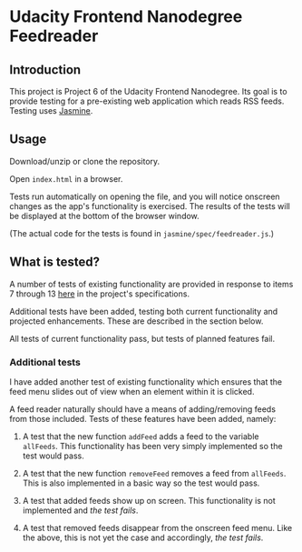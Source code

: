 # Udacity Frontend Nanodegree Feedreader

## Introduction

This project is Project 6 of the Udacity Frontend Nanodegree.  Its goal is to provide testing for a pre-existing web application which reads RSS feeds.  Testing uses [Jasmine](http://jasmine.github.io/).

## Usage

Download/unzip or clone the repository.

Open `index.html` in a browser.

Tests run automatically on opening the file, and you will notice onscreen changes as the app's functionality is exercised.  The results of the tests will be displayed at the bottom of the browser window.

(The actual code for the tests is found in `jasmine/spec/feedreader.js`.)

## What is tested?

A number of tests of existing functionality are provided in response to items 7 through 13 [here](https://github.com/udacity/frontend-nanodegree-feedreader#how-will-i-complete-this-project) in the project's specifications.

Additional tests have been added, testing both current functionality and projected enhancements.  These are described in the section below.

All tests of current functionality pass, but tests of planned features fail.

### Additional tests

I have added another test of existing functionality which ensures that the feed menu slides out of view when an element within it is clicked.

A feed reader naturally should have a means of adding/removing feeds from
those included.  Tests of these features have been added, namely:

1. A test that the new function `addFeed` adds a feed to the variable `allFeeds`.  This functionality has been very simply implemented so the test would pass.

2. A test that the new function `removeFeed` removes a feed from `allFeeds`.  This is also implemented in a basic way so the test would pass.

3. A test that added feeds show up on screen.  This functionality is not implemented and _the test fails_.

4. A test that removed feeds disappear from the onscreen feed menu.  Like the above, this is not yet the case and accordingly, _the test fails_.
